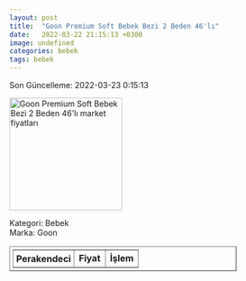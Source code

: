 ```yaml
---
layout: post
title:  "Goon Premium Soft Bebek Bezi 2 Beden 46'lı"
date:   2022-03-22 21:15:13 +0300
image: undefined
categories: bebek
tags: bebek
---
```


Son Güncelleme: 2022-03-23 0:15:13

<img src="undefined" width="200" alt="Goon Premium Soft Bebek Bezi 2 Beden 46'lı market fiyatları" />

Kategori: Bebek
<br />
Marka: Goon

<table border="1" style="padding: 5px;width:80%;">
  <tr>
    <td style="padding: 5px;"><strong>Perakendeci</strong></td>
    <td><strong>Fiyat</strong></td>
    <td><strong>İşlem</strong></td>
  </tr>
  
</table>
